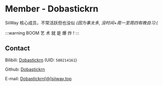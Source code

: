 # Member - Dobastickrn

SiiWay 核心成员，不常活跃但也没似 *(因为事太多, 没时间+周一至周四有晚自习:(*

:::warning BOOM
艺 术 就 是 爆 炸 !
:::

## Contact

Bilibili: [Dobastickrn](https://space.bilibili.com/580214161) (UID: `580214161`)

Github: [Dobastickrn](https://github.com/Dobastickrn)

E-mail: [Dobastickrn[@]siiway.top](https://siiway.top/t/m/Dobastickrn/siiway.top)
